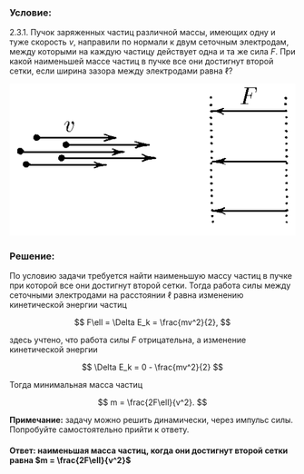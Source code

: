 ###  Условие:

$2.3.1.$ Пучок заряженных частиц различной массы, имеющих одну и туже скорость $v$, направили по нормали к двум сеточным электродам, между которыми на каждую частицу действует одна и та же сила $F$. При какой наименьшей массе частиц в пучке все они достигнут второй сетки, если ширина зазора между электродами равна $\ell$?

![К задаче $2.3.1$|516x274, 45%](../../img/2.3.1/2.3.1.png)

###  Решение:

По условию задачи требуется найти наименьшую массу частиц в пучке при которой все они достигнут второй сетки. Тогда работа силы между сеточными электродами на расстоянии $\ell$ равна изменению кинетической энергии частиц

$$
F\ell = \Delta E_k = \frac{mv^2}{2},
$$

здесь учтено, что работа силы $F$ отрицательна, а изменение кинетической энергии

$$
\Delta E_k = 0 - \frac{mv^2}{2}
$$

Тогда минимальная масса частиц

$$
m = \frac{2F\ell}{v^2}.
$$

__Примечание:__ задачу можно решить динамически, через импульс силы. Попробуйте самостоятельно прийти к ответу.

####  Ответ: наименьшая масса частиц, когда они достигнут второй сетки равна $m = \frac{2F\ell}{v^2}$